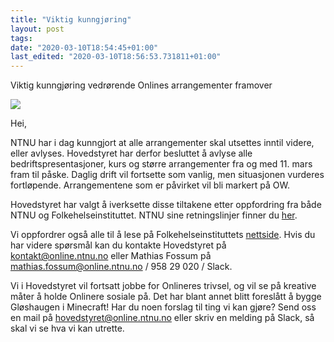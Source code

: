```yaml
---
title: "Viktig kunngjøring"
layout: post
tags: 
date: "2020-03-10T18:54:45+01:00"
last_edited: "2020-03-10T18:56:53.731811+01:00"
---
```

Viktig kunngjøring vedrørende Onlines arrangementer framover

![](https://online.ntnu.no/media/images/responsive/bd0327fe-33a1-4519-b534-b6a8b95e7521.png)

Hei,

NTNU har i dag kunngjort at alle arrangementer skal utsettes inntil videre, eller avlyses. Hovedstyret har derfor besluttet å avlyse alle bedriftspresentasjoner, kurs og større arrangementer fra og med 11. mars fram til påske. Daglig drift vil fortsette som vanlig, men situasjonen vurderes fortløpende. Arrangementene som er påvirket vil bli markert på OW.

Hovedstyret har valgt å iverksette disse tiltakene etter oppfordring fra både NTNU og Folkehelseinstituttet. NTNU sine retningslinjer finner du [her](https://innsida.ntnu.no/wiki/-/wiki/Norsk/Koronaviruset+-+retningslinjer+og+r%C3%A5d+fra+NTNU). 

Vi oppfordrer også alle til å lese på Folkehelseinstituttets [nettside](https://helsenorge.no/sykdom/infeksjon-og-betennelse/sporsmal-og-svar-om-koronaviruset-og-sykdommen-covid-19). Hvis du har videre spørsmål kan du kontakte Hovedstyret på kontakt@online.ntnu.no eller Mathias Fossum på mathias.fossum@online.ntnu.no / 958 29 020 / Slack.

Vi i Hovedstyret vil fortsatt jobbe for Onlineres trivsel, og vil se på kreative måter å holde Onlinere sosiale på. Det har blant annet blitt foreslått å bygge Gløshaugen i Minecraft! Har du noen forslag til ting vi kan gjøre? Send oss en mail på hovedstyret@online.ntnu.no eller skriv en melding på Slack, så skal vi se hva vi kan utrette.